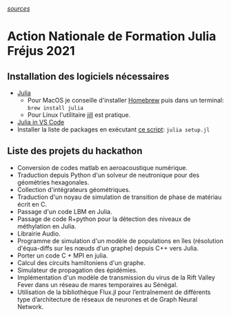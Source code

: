 *[sources](https://github.com/JuliaFrejus2021/JuliaFrejus2021.github.io)*

# Action Nationale de Formation Julia Fréjus 2021



## Installation des logiciels nécessaires

- [Julia](https://julialang.org/downloads/) 
    + Pour MacOS je conseille d'installer [Homebrew](https://brew.sh/index_fr) puis dans un terminal: ``brew install julia``
    + Pour Linux l'utilitaire [jill](https://github.com/abelsiqueira/jill) est pratique.
- [Julia in VS Code](https://www.julia-vscode.org/docs/dev/gettingstarted/#Installation-and-Configuration-1)
- Installer la liste de packages en exécutant [ce script](setup.jl): ``julia setup.jl``

## Liste des projets du hackathon

- Conversion de codes matlab en aeroacoustique numérique.
- Traduction depuis Python d'un solveur de neutronique pour des géométries hexagonales.
- Collection d'intégrateurs géométriques.
- Traduction d'un noyau de simulation de transition de phase de matériau écrit en C.
- Passage d'un code LBM en Julia.
- Passage de code R+python pour la détection des niveaux de méthylation en Julia.
- Librairie Audio.
- Programme de simulation d'un modèle de populations en îles (résolution d'équa-diffs sur les nœuds d'un graphe) depuis C++ vers Julia.
- Porter un code C + MPI en julia.
- Calcul des circuits hamiltoniens d'un graphe.
- Simulateur de propagation des épidémies. 
- Implémentation d'un modèle de transmission du virus de la Rift Valley Fever dans un réseau de mares temporaires au Sénégal. 
- Utilisation de la bibliothèque Flux.jl pour l’entraînement de différents type d’architecture de réseaux de neurones et de Graph Neural Network.
